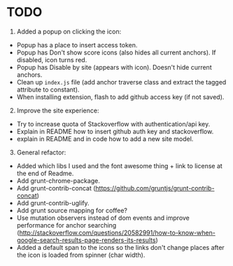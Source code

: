 # TODO #

1. Added a popup on clicking the icon:
 * Popup has a place to insert access token.
 * Popup has Don't show score icons (also hides all current anchors). If disabled, icon turns red.
 * Popup has Disable by site (appears with icon). Doesn't hide current anchors.
 * Clean up `index.js` file (add anchor traverse class and extract the tagged attribute to constant).
 * When installing extension, flash to add github access key (if not saved).

2. Improve the site experience:
 * Try to increase quota of Stackoverflow with authentication/api key.
 * Explain in README how to insert github auth key and stackoverflow.
 * explain in README and in code how to add a new site model.

3. General refactor:
 * Added which libs I used and the font awesome thing + link to license at the end of Readme.
 * Add grunt-chrome-package.
 * Add grunt-contrib-concat (https://github.com/gruntjs/grunt-contrib-concat)
 * Add grunt-contrib-uglify.
 * Add grunt source mapping for coffee?
 * Use mutation observers instead of dom events and improve performance for anchor searching (http://stackoverflow.com/questions/20582991/how-to-know-when-google-search-results-page-renders-its-results)
 * Added a default span to the icons so the links don't change places after the icon is loaded from spinner (char width).
